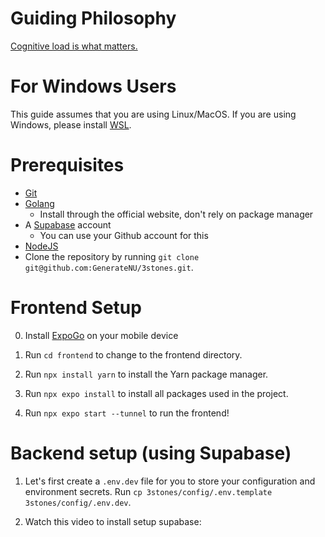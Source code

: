# Guiding Philosophy
[Cognitive load is what matters.](https://github.com/zakirullin/cognitive-load)

# For Windows Users
This guide assumes that you are using Linux/MacOS. If you are using Windows, please install [WSL](https://learn.microsoft.com/en-us/windows/wsl/install).

# Prerequisites
- [Git](https://git-scm.com/)
- [Golang](https://go.dev/)
  - Install through the official website, don't rely on package manager
- A [Supabase](https://supabase.com/) account
  - You can use your Github account for this
- [NodeJS](https://nodejs.org/en/)
- Clone the repository by running `git clone git@github.com:GenerateNU/3stones.git`.

# Frontend Setup

0. Install [ExpoGo](https://expo.dev/go) on your mobile device

1. Run `cd frontend` to change to the frontend directory.

2. Run `npx install yarn` to install the Yarn package manager.

3. Run `npx expo install` to install all packages used in the project.

4. Run `npx expo start --tunnel` to run the frontend!

# Backend setup (using Supabase)
1. Let's first create a `.env.dev` file for you to store your configuration and environment secrets. Run `cp 3stones/config/.env.template 3stones/config/.env.dev`.

2. Watch this video to install setup supabase:
